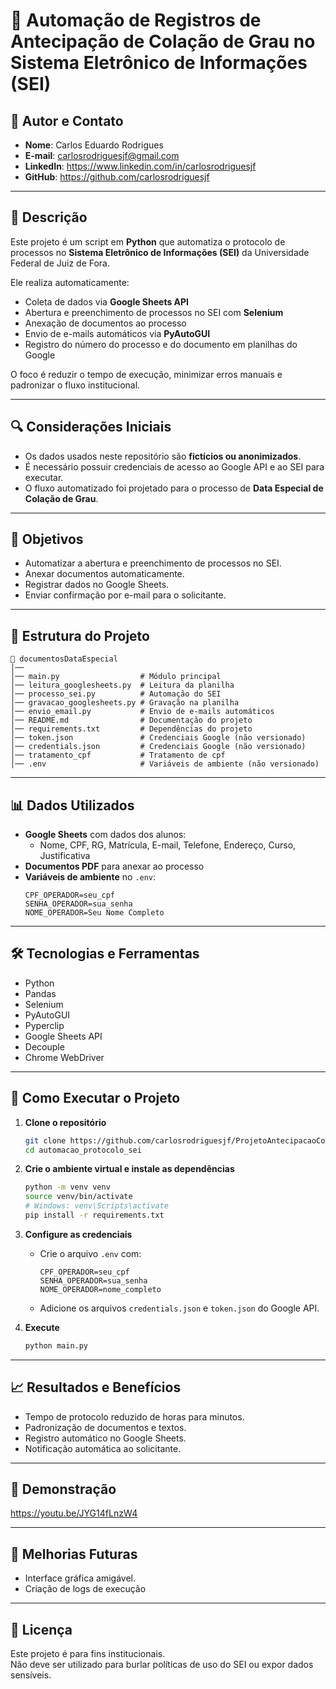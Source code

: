 # 📄 Automação de Registros de Antecipação de Colação de Grau no Sistema Eletrônico de Informações (SEI)

## 👤 Autor e Contato
- **Nome**: Carlos Eduardo Rodrigues  
- **E-mail**: carlosrodriguesjf@gmail.com  
- **LinkedIn**: https://www.linkedin.com/in/carlosrodriguesjf
- **GitHub**: https://github.com/carlosrodriguesjf

---

## 📌 Descrição
Este projeto é um script em **Python** que automatiza o protocolo de processos no **Sistema Eletrônico de Informações (SEI)** da Universidade Federal de Juiz de Fora.  

Ele realiza automaticamente:
- Coleta de dados via **Google Sheets API**  
- Abertura e preenchimento de processos no SEI com **Selenium**  
- Anexação de documentos ao processo  
- Envio de e-mails automáticos via **PyAutoGUI**  
- Registro do número do processo e do documento em planilhas do Google  

O foco é reduzir o tempo de execução, minimizar erros manuais e padronizar o fluxo institucional.

---

## 🔍 Considerações Iniciais 
- Os dados usados neste repositório são **fictícios ou anonimizados**.  
- É necessário possuir credenciais de acesso ao Google API e ao SEI para executar.  
- O fluxo automatizado foi projetado para o processo de **Data Especial de Colação de Grau**.

---

## 🎯 Objetivos
- Automatizar a abertura e preenchimento de processos no SEI.  
- Anexar documentos automaticamente.  
- Registrar dados no Google Sheets.  
- Enviar confirmação por e-mail para o solicitante.  

---

## 📂 Estrutura do Projeto
```
📁 documentosDataEspecial
│── 
│── main.py                  # Módulo principal
│── leitura_googlesheets.py  # Leitura da planilha
│── processo_sei.py          # Automação do SEI
│── gravacao_googlesheets.py # Gravação na planilha
│── envio_email.py           # Envio de e-mails automáticos
│── README.md                # Documentação do projeto
│── requirements.txt         # Dependências do projeto
│── token.json               # Credenciais Google (não versionado)
│── credentials.json         # Credenciais Google (não versionado)
│── tratamento_cpf           # Tratamento de cpf
│── .env                     # Variáveis de ambiente (não versionado)
```

---

## 📊 Dados Utilizados
- **Google Sheets** com dados dos alunos:
  - Nome, CPF, RG, Matrícula, E-mail, Telefone, Endereço, Curso, Justificativa
- **Documentos PDF** para anexar ao processo
- **Variáveis de ambiente** no `.env`:
  ```
  CPF_OPERADOR=seu_cpf
  SENHA_OPERADOR=sua_senha
  NOME_OPERADOR=Seu Nome Completo
  ```

---

## 🛠️ Tecnologias e Ferramentas
- Python  
- Pandas  
- Selenium  
- PyAutoGUI  
- Pyperclip  
- Google Sheets API  
- Decouple  
- Chrome WebDriver  

---

## 🚀 Como Executar o Projeto
1. **Clone o repositório**
   ```bash
   git clone https://github.com/carlosrodriguesjf/ProjetoAntecipacaoColacaoDeGrauCAT
   cd automacao_protocolo_sei
   ```

2. **Crie o ambiente virtual e instale as dependências**
   ```bash
   python -m venv venv
   source venv/bin/activate  
   # Windows: venv\Scripts\activate
   pip install -r requirements.txt
   ```

3. **Configure as credenciais**
   - Crie o arquivo `.env` com:
     ```
     CPF_OPERADOR=seu_cpf
     SENHA_OPERADOR=sua_senha
     NOME_OPERADOR=nome_completo
     ```
   - Adicione os arquivos `credentials.json` e `token.json` do Google API.

4. **Execute**
   ```bash
   python main.py
   ```

---

## 📈 Resultados e Benefícios
- Tempo de protocolo reduzido de horas para minutos.  
- Padronização de documentos e textos.  
- Registro automático no Google Sheets.  
- Notificação automática ao solicitante.  

---

## 🎥 Demonstração
https://youtu.be/JYG14fLnzW4 


---

## 🔮 Melhorias Futuras
- Interface gráfica amigável.  
- Criação de logs de execução 
 

---

## 📄 Licença
Este projeto é para fins  institucionais.  
Não deve ser utilizado para burlar políticas de uso do SEI ou expor dados sensíveis.